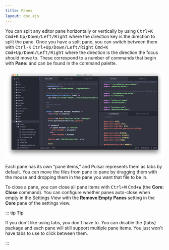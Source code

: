 ```yaml
---
title: Panes
layout: doc.ejs
---
```


You can split any editor pane horizontally or vertically by using <kbd class="platform-linux platform-win">Ctrl+K</kbd> <kbd class="platform-mac">Cmd+K</kbd> <kbd>Up/Down/Left/Right</kbd> where the direction key is the direction to split the pane. Once you have a split pane, you can switch between them with <span class="platform-linux platform-win"><kbd>Ctrl-K</kbd> <kbd>Ctrl+Up/Down/Left/Right</kbd></span> <span class="platform-mac"><kbd>Cmd+K</kbd> <kbd>Cmd+Up/Down/Left/Right</kbd></span> where the direction is the direction the focus should move to. These correspond to a number of commands that begin with **Pane:** and can be found in the command palette.

![Multiple panes](/img/atom/panes.png "Multiple panes")

Each pane has its own “pane items,” and Pulsar represents them as tabs by default. You can move the files from pane to pane by dragging them with the mouse and dropping them in the pane you want that file to be in.

To close a pane, you can close all pane items with <kbd class="platform-linux platform-win">Ctrl+W</kbd> <kbd class="platform-mac">Cmd+W</kbd> (the **Core: Close** command). You can configure whether panes auto-close when empty in the Settings View with the **Remove Empty Panes** setting in the **Core** pane of the settings view.

::: tip Tip

If you don't like using tabs, you don't have to. You can disable the {tabs} package and each pane will still support multiple pane items. You just won't have tabs to use to click between them.

:::
